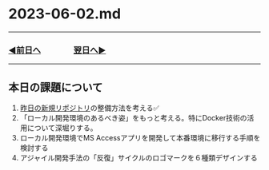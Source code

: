 # 2023-06-02.md

---
### [◀️前日へ](https://github.com/yuasys/chatty-journal/blob/main/2023/06/2023-06-01.md)&emsp;&emsp;&emsp;&emsp;[翌日へ▶️](https://github.com/yuasys/chatty-journal/blob/main/2023/06/2023-06-03.md)
---

## 本日の課題について

1. [昨日の新規リポジトリ](https://github.com/yuasys/scratch001)の整備方法を考える✅
2. 「ローカル開発環境のあるべき姿」をもっと考える。特にDocker技術の活用について深堀りする。
3. ローカル開発環境でMS Accessアプリを開発して本番環境に移行する手順を検討する
4. アジャイル開発手法の「反復」サイクルのロゴマークを６種類デザインする
